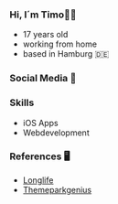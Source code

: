 ### Hi, I´m Timo👋🏻

- 17 years old
- working from home
- based in Hamburg 🇩🇪

### Social Media 📱


### Skills
- iOS Apps
- Webdevelopment


### References 🖥
- <a href="https://www.longlife.uni-bremen.de">Longlife</a>
- <a href="https://themeparkgenius.app">Themeparkgenius</a>
<!--
**timobrs1/timobrs1** is a ✨ _special_ ✨ repository because its `README.md` (this file) appears on your GitHub profile.

Here are some ideas to get you started:

- 🔭 I’m currently working on ...
- 🌱 I’m currently learning ...
- 👯 I’m looking to collaborate on ...
- 🤔 I’m looking for help with ...
- 💬 Ask me about ...
- 📫 How to reach me: ...
- 😄 Pronouns: ...
- ⚡ Fun fact: ...
-->
